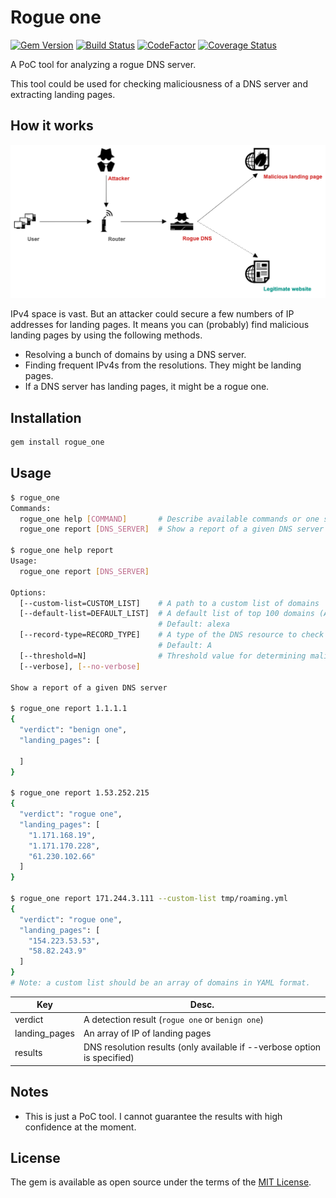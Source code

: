 # Rogue one

[![Gem Version](https://badge.fury.io/rb/rogue_one.svg)](https://badge.fury.io/rb/rogue_one)
[![Build Status](https://travis-ci.com/ninoseki/rogue_one.svg?branch=master)](https://travis-ci.com/ninoseki/rogue_one)
[![CodeFactor](https://www.codefactor.io/repository/github/ninoseki/rogue_one/badge)](https://www.codefactor.io/repository/github/ninoseki/rogue_one)
[![Coverage Status](https://coveralls.io/repos/github/ninoseki/rogue_one/badge.svg?branch=master)](https://coveralls.io/github/ninoseki/rogue_one?branch=master)

A PoC tool for analyzing a rogue DNS server.

This tool could be used for checking maliciousness of a DNS server and extracting landing pages.

## How it works

![image](./images/eyecatch.png)

IPv4 space is vast. But an attacker could secure a few numbers of IP addresses for landing pages.
It means you can (probably) find malicious landing pages by using the following methods.

- Resolving a bunch of domains by using a DNS server.
- Finding frequent IPv4s from the resolutions. They might be landing pages.
- If a DNS server has landing pages, it might be a rogue one.

## Installation

```bash
gem install rogue_one
```

## Usage

```bash
$ rogue_one
Commands:
  rogue_one help [COMMAND]       # Describe available commands or one specific command
  rogue_one report [DNS_SERVER]  # Show a report of a given DNS server

$ rogue_one help report
Usage:
  rogue_one report [DNS_SERVER]

Options:
  [--custom-list=CUSTOM_LIST]    # A path to a custom list of domains
  [--default-list=DEFAULT_LIST]  # A default list of top 100 domains (Alexa or Fortune)
                                 # Default: alexa
  [--record-type=RECORD_TYPE]    # A type of the DNS resource to check
                                 # Default: A
  [--threshold=N]                # Threshold value for determining malicious or not
  [--verbose], [--no-verbose]

Show a report of a given DNS server

$ rogue_one report 1.1.1.1
{
  "verdict": "benign one",
  "landing_pages": [

  ]
}

$ rogue_one report 1.53.252.215
{
  "verdict": "rogue one",
  "landing_pages": [
    "1.171.168.19",
    "1.171.170.228",
    "61.230.102.66"
  ]
}

$ rogue_one report 171.244.3.111 --custom-list tmp/roaming.yml
{
  "verdict": "rogue one",
  "landing_pages": [
    "154.223.53.53",
    "58.82.243.9"
  ]
}
# Note: a custom list should be an array of domains in YAML format.
```

| Key           | Desc.                                                                    |
|---------------|--------------------------------------------------------------------------|
| verdict       | A detection result (`rogue one` or `benign one`)                         |
| landing_pages | An array of IP of landing pages                                          |
| results       | DNS resolution results (only available if --verbose option is specified) |

## Notes

- This is just a PoC tool. I cannot guarantee the results with high confidence at the moment.

## License

The gem is available as open source under the terms of the [MIT License](https://opensource.org/licenses/MIT).
